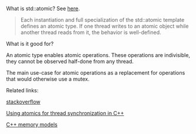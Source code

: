 What is std::atomic? See [here](https://en.cppreference.com/w/cpp/atomic/atomic).

> Each instantiation and full specialization of the std::atomic template defines an atomic type. If one 
> thread writes to an atomic object while another thread reads from it, the behavior is well-defined. 

What is it good for?

An atomic type enables atomic operations. These operations are indivisible, they cannot be observed 
half-done from any thread. 

The main use-case for atomic operations as a replacement for operations that would otherwise use a mutex.

Related links:

[stackoverflow](https://stackoverflow.com/questions/31978324/what-exactly-is-stdatomic)

[Using atomics for thread synchronization in C++](https://www.justsoftwaresolutions.co.uk/2021/04/)

[C++ memory models](https://preshing.com/20120930/weak-vs-strong-memory-models/)

